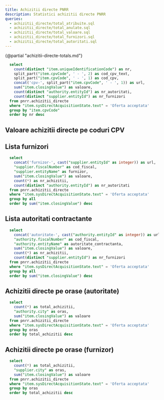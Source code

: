 ```yaml
---
title: Achizitii directe PNRR
description: Statistici achizitii directe PNRR
queries:
  - achizitii_directe/total_atribuite.sql
  - achizitii_directe/total_anulate.sql
  - achizitii_directe/total_valoare.sql
  - achizitii_directe/total_furnizori.sql
  - achizitii_directe/total_autoritati.sql
---
```


{@partial "achizitii-directe-totals.md"}

```sql achizitii_directe_by_cpv
  select
    count(distinct "item.uniqueIdentificationCode") as nr,
    split_part("item.cpvCode", ' - ', 2) as cod_cpv_text,
    split_part("item.cpvCode", ' - ', 1) as cod_cpv,
    concat('cpv-', split_part("item.cpvCode", ' - ', 1)) as url,
    sum("item.closingValue") as valoare,
    count(distinct "authority.entityId") as nr_autoritati,
    count(distinct "supplier.entityId") as nr_furnizori
  from pnrr.achizitii_directe
  where "item.sysDirectAcquisitionState.text" = 'Oferta acceptata'
  group by "item.cpvCode"
  order by nr desc
```

## Valoare achizitii directe pe coduri CPV

<DataTable data={achizitii_directe_by_cpv} rowShading=true search=true>
  <Column id="nr" title="Nr" />
  <Column id="valoare" title="Valoare" fmt="num2m" />
  <Column id="url" title="CPV" contentType=link linkLabel=cod_cpv />
  <Column id="cod_cpv_text" title="Cod CPV" />
  <Column id="nr_autoritati" title="Total autoritati" />
  <Column id="nr_furnizori" title="Total furnizori" />
</DataTable>

<LineBreak/>

## Lista furnizori

```sql achizitii_directe_furnizori_valoare_mare
  select
    concat('furnizor-', cast("supplier.entityId" as integer)) as url,
    "supplier.fiscalNumber" as cod_fiscal,
    "supplier.entityName" as furnizor,
    sum("item.closingValue") as valoare,
    count(*) as nr_achizitii,
    count(distinct "authority.entityId") as nr_autoritati
  from pnrr.achizitii_directe
  where "item.sysDirectAcquisitionState.text" = 'Oferta acceptata'
  group by all
  order by sum("item.closingValue") desc
```

<DataTable data={achizitii_directe_furnizori_valoare_mare} rowShading=true search=true rows=20>
  <Column id="url" title="Cod fiscal" contentType=link linkLabel=cod_fiscal />
  <Column id="furnizor" title="Furnizor" />
  <Column id="valoare" title="Valoare" fmt="num2m" />
  <Column id="nr_achizitii" title="Total achizitii" />
  <Column id="nr_autoritati" title="Total autoritati" />
</DataTable>

## Lista autoritati contractante

```sql lista_autoritati
  select
    concat('autoritate-', cast("authority.entityId" as integer)) as url,
    "authority.fiscalNumber" as cod_fiscal,
    "authority.entityName" as autoritate_contractanta,
    sum("item.closingValue") as valoare,
    count(*) as nr_achizitii,
    count(distinct "supplier.entityId") as nr_furnizori
  from pnrr.achizitii_directe
  where "item.sysDirectAcquisitionState.text" = 'Oferta acceptata'
  group by all
  order by sum("item.closingValue") desc
```

<DataTable data={lista_autoritati} rowShading=true search=true rows=20>
  <Column id="url" title="Cod fiscal" contentType=link linkLabel=cod_fiscal />
  <Column id="autoritate_contractanta" title="Autoritate contractanta" />
  <Column id="valoare" title="Valoare" fmt="num2m" />
  <Column id="nr_achizitii" title="Total achizitii" />
  <Column id="nr_furnizori" title="Total furnizori" />
</DataTable>

## Achizitii directe pe orase (autoritate)

```sql achizitii_directe_by_city_autoritate
  select
    count(*) as total_achizitii, 
    "authority.city" as oras,
    sum("item.closingValue") as valoare
  from pnrr.achizitii_directe
  where "item.sysDirectAcquisitionState.text" = 'Oferta acceptata'
  group by oras
  order by total_achizitii desc
```

<DataTable data={achizitii_directe_by_city_autoritate} rowShading=true search=true>
  <Column id="oras" title="Oras" />
  <Column id="valoare" title="Valoare" fmt="num2m" />
  <Column id="total_achizitii" title="Total achizitii" />
</DataTable>

## Achizitii directe pe orase (furnizor)

```sql achizitii_directe_by_city_furnizor
  select
    count(*) as total_achizitii, 
    "supplier.city" as oras,
    sum("item.closingValue") as valoare
  from pnrr.achizitii_directe
  where "item.sysDirectAcquisitionState.text" = 'Oferta acceptata'
  group by oras
  order by total_achizitii desc
```

<DataTable data={achizitii_directe_by_city_furnizor} rowShading=true search=true>
  <Column id="oras" title="Oras" />
  <Column id="valoare" title="Valoare" fmt="num2m" />
  <Column id="total_achizitii" title="Total achizitii" />
</DataTable>